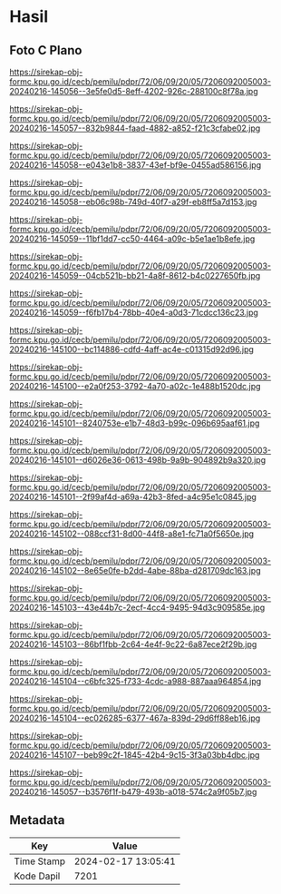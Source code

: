 # Hasil

## Foto C Plano

https://sirekap-obj-formc.kpu.go.id/cecb/pemilu/pdpr/72/06/09/20/05/7206092005003-20240216-145056--3e5fe0d5-8eff-4202-926c-288100c8f78a.jpg

https://sirekap-obj-formc.kpu.go.id/cecb/pemilu/pdpr/72/06/09/20/05/7206092005003-20240216-145057--832b9844-faad-4882-a852-f21c3cfabe02.jpg

https://sirekap-obj-formc.kpu.go.id/cecb/pemilu/pdpr/72/06/09/20/05/7206092005003-20240216-145058--e043e1b8-3837-43ef-bf9e-0455ad586156.jpg

https://sirekap-obj-formc.kpu.go.id/cecb/pemilu/pdpr/72/06/09/20/05/7206092005003-20240216-145058--eb06c98b-749d-40f7-a29f-eb8ff5a7d153.jpg

https://sirekap-obj-formc.kpu.go.id/cecb/pemilu/pdpr/72/06/09/20/05/7206092005003-20240216-145059--11bf1dd7-cc50-4464-a09c-b5e1ae1b8efe.jpg

https://sirekap-obj-formc.kpu.go.id/cecb/pemilu/pdpr/72/06/09/20/05/7206092005003-20240216-145059--04cb521b-bb21-4a8f-8612-b4c0227650fb.jpg

https://sirekap-obj-formc.kpu.go.id/cecb/pemilu/pdpr/72/06/09/20/05/7206092005003-20240216-145059--f6fb17b4-78bb-40e4-a0d3-71cdcc136c23.jpg

https://sirekap-obj-formc.kpu.go.id/cecb/pemilu/pdpr/72/06/09/20/05/7206092005003-20240216-145100--bc114886-cdfd-4aff-ac4e-c01315d92d96.jpg

https://sirekap-obj-formc.kpu.go.id/cecb/pemilu/pdpr/72/06/09/20/05/7206092005003-20240216-145100--e2a0f253-3792-4a70-a02c-1e488b1520dc.jpg

https://sirekap-obj-formc.kpu.go.id/cecb/pemilu/pdpr/72/06/09/20/05/7206092005003-20240216-145101--8240753e-e1b7-48d3-b99c-096b695aaf61.jpg

https://sirekap-obj-formc.kpu.go.id/cecb/pemilu/pdpr/72/06/09/20/05/7206092005003-20240216-145101--d6026e36-0613-498b-9a9b-904892b9a320.jpg

https://sirekap-obj-formc.kpu.go.id/cecb/pemilu/pdpr/72/06/09/20/05/7206092005003-20240216-145101--2f99af4d-a69a-42b3-8fed-a4c95e1c0845.jpg

https://sirekap-obj-formc.kpu.go.id/cecb/pemilu/pdpr/72/06/09/20/05/7206092005003-20240216-145102--088ccf31-8d00-44f8-a8e1-fc71a0f5650e.jpg

https://sirekap-obj-formc.kpu.go.id/cecb/pemilu/pdpr/72/06/09/20/05/7206092005003-20240216-145102--8e65e0fe-b2dd-4abe-88ba-d281709dc163.jpg

https://sirekap-obj-formc.kpu.go.id/cecb/pemilu/pdpr/72/06/09/20/05/7206092005003-20240216-145103--43e44b7c-2ecf-4cc4-9495-94d3c909585e.jpg

https://sirekap-obj-formc.kpu.go.id/cecb/pemilu/pdpr/72/06/09/20/05/7206092005003-20240216-145103--86bf1fbb-2c64-4e4f-9c22-6a87ece2f29b.jpg

https://sirekap-obj-formc.kpu.go.id/cecb/pemilu/pdpr/72/06/09/20/05/7206092005003-20240216-145104--c6bfc325-f733-4cdc-a988-887aaa964854.jpg

https://sirekap-obj-formc.kpu.go.id/cecb/pemilu/pdpr/72/06/09/20/05/7206092005003-20240216-145104--ec026285-6377-467a-839d-29d6ff88eb16.jpg

https://sirekap-obj-formc.kpu.go.id/cecb/pemilu/pdpr/72/06/09/20/05/7206092005003-20240216-145107--beb99c2f-1845-42b4-9c15-3f3a03bb4dbc.jpg

https://sirekap-obj-formc.kpu.go.id/cecb/pemilu/pdpr/72/06/09/20/05/7206092005003-20240216-145057--b3576f1f-b479-493b-a018-574c2a9f05b7.jpg


## Metadata

| Key        | Value               |
| ---------- | ------------------- |
| Time Stamp | 2024-02-17 13:05:41 |
| Kode Dapil | 7201                |



